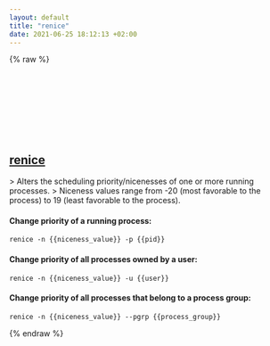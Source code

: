 ```yaml
---
layout: default
title: "renice"
date: 2021-06-25 18:12:13 +02:00
---
```

{% raw %}
<h2 id="renice">
  <a href="/en/common/renice.html">renice</a> <a href="#renice"><svg class="icon">
    <use href="/assets/images/unicode_sprite.svg#link" />
  </svg></a>
</h2>
> Alters the scheduling priority/nicenesses of one or more running processes.
> Niceness values range from -20 (most favorable to the process) to 19 (least favorable to the process).

#### Change priority of a running process:
```shell
renice -n {{niceness_value}} -p {{pid}}
```
#### Change priority of all processes owned by a user:
```shell
renice -n {{niceness_value}} -u {{user}}
```
#### Change priority of all processes that belong to a process group:
```shell
renice -n {{niceness_value}} --pgrp {{process_group}}
```
{% endraw %}